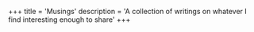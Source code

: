 +++
title = 'Musings'
description = 'A collection of writings on whatever I find interesting enough to share'
+++
